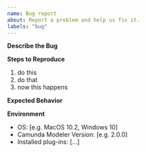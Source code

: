 ```yaml
---
name: Bug report
about: Report a problem and help us fix it.
labels: "bug"
---
```



__Describe the Bug__

<!-- A clear and concise description of what the bug is. -->


__Steps to Reproduce__

<!-- Clear steps that allow us to reproduce the error. -->

1. do this
2. do that
3. now this happens


__Expected Behavior__

<!-- A clear and concise description of what you expected to happen. -->


__Environment__

- OS: [e.g. MacOS 10.2, Windows 10]
- Camunda Modeler Version: [e.g. 2.0.0]
- Installed plug-ins: [...]